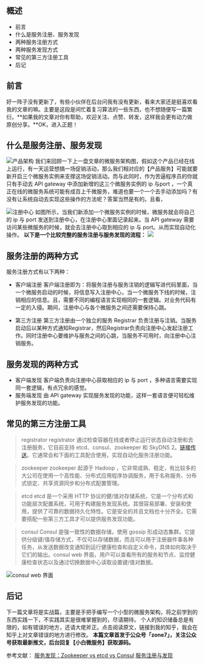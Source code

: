 ## 概述
- 前言
- 什么是服务注册、服务发现
- 两种服务注册方式
- 两种服务发现方式
- 常见的第三方注册工具
- 后记
## 前言
好一阵子没有更新了，有些小伙伴在后台问我有没有更新，看来大家还是挺喜欢看我的文章的嘛。主要是这段是间忙着复习算法的一些东西，也不想随便写一篇繁衍。**如果我的文章对你有帮助，欢迎关注、点赞、转发，这样我会更有动力做原创分享。**OK，进入正题！
## 什么是服务注册、服务发现
![产品架构](https://upload-images.jianshu.io/upload_images/2470773-2307fa02624d747f.png?imageMogr2/auto-orient/strip%7CimageView2/2/w/1240)
我们来回顾一下上一盘文章的微服务架构图，假如这个产品已经在线上运行，有一天运营想搞一场促销活动，那么我们相对应的【产品服务】可能就要新开启三个微服务实例来支撑这场促销活动。而与此同时，作为苦逼程序员的你就只有手动去 API gateway 中添加新增的这三个微服务实例的 ip 与port ，一个真正在线的微服务系统可能有成百上千微服务，难道也要一个一个去手动添加吗？有没有让系统自动去实现这些操作的方法呢？答案当然是有的。且看，

![注册中心](https://upload-images.jianshu.io/upload_images/2470773-cab254cbb47f72d1.png?imageMogr2/auto-orient/strip%7CimageView2/2/w/1240)
如图所示，当我们新添加一个微服务实例的时候，微服务就会将自己的 ip 与 port 发送到注册中心，在注册中心里面记录起来。当 API gateway 需要访问某些微服务的时候，就会去注册中心取到相应的 ip 与 port。从而实现自动化操作。
**以下是一个比较完整的服务注册与服务发现的流程：**
![](https://upload-images.jianshu.io/upload_images/2470773-5ad0d52390f68289.png?imageMogr2/auto-orient/strip%7CimageView2/2/w/1240)

## 服务注册的两种方式
服务注册方式有以下两种：
- 客户端注册
客户端注册即为：将服务注册与服务注销的逻辑写进代码里面，当一个微服务启动的时候，将信息写入注册中心，当一个微服务下线的时候，注销相应的信息。且，需要不同的编程语言实现相同的一套逻辑。对业务代码有一定的入侵。期间，注册中心与各个微服务之间还需要保持心跳。

- 第三方注册
第三方注册由一个独立的服务 Registrar 负责注册与注销。当服务启动后以某种方式通知Registrar，然后Registrar负责向注册中心发起注册工作。同时注册中心要维护与服务之间的心跳，当服务不可用时，向注册中心注销服务。

## 服务发现的两种方式
- 客户端发现
客户端负责向注册中心获取相应的 ip 与 port ，多种语言需要实现同一套逻辑，有点冗余的感觉。
- 服务端发现
由 API gateway 实现服务发现的功能，这样一套语言便可轻松维护服务发现的功能。


## 常见的第三方注册工具
> registrator
registrator 通过检查容器在线或者停止运行状态自动注册和去注册服务，它目前支持 etcd、consul、zookeeper 和 SkyDNS 2。[链接传送](https://gliderlabs.com/registrator/latest/user/backends/#zookeeper-store)。它通常会和下面的工具配合使用，实现自动化服务注册功能。

> zookeeper
zookeeper 起源于 Hadoop ，它非常成熟、稳定，有比较多的大公司在使用一个高性能、分布式应用程序协调服务，用于名称服务、分布式锁定、共享资源同步和分布式配置管理。

> etcd
etcd 是一个采用 HTTP 协议的健/值对存储系统，它是一个分布式和功能层次配置系统，可用于构建服务发现系统。其很容易部署、安装和使用，提供了可靠的数据持久化特性。它是安全的并且文档也十分齐全。它需要搭配一些第三方工具才可以提供服务发现功能。

> consul
Consul 是强一致性的数据存储，使用 gossip 形成动态集群。它提供分级键/值存储方式，不仅可以存储数据，而且可以用于注册器件事各种任务，从发送数据改变通知到运行健康检查和自定义命令，具体如何取决于它们的输出。consul web 界面，用户可以查看所有的服务和节点、监控健康检查状态以及通过切换数据中心读取设置键/值对数据。

![consul web 界面](https://upload-images.jianshu.io/upload_images/2470773-1e40b0bf0626ea61.png?imageMogr2/auto-orient/strip%7CimageView2/2/w/1240)

## 后记
下一篇文章将是实战篇，主要是手把手编写一个小型的微服务架构，将之前学到的东西实践一下，不实践其实是很难掌握到的，尽请期待。
个人的知识储备总是有限的，如有错误的地方，还请大佬斧正。点击阅读原文，链接到我的知乎，我会在知乎上对文章错误的地方进行修改。
**本篇文章首发于公众号「zone7」，关注公众号获取最新推文，后台回复【小白微服务】获取源码。**

参考文献：
[服务发现：Zookeeper vs etcd vs Consul](https://mp.weixin.qq.com/s/uzGF5b4sn1DeSc1F1FOGRA)
[服务注册与发现](https://segmentfault.com/a/1190000008826496)
